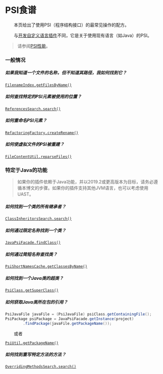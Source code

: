 # PSI食谱

&emsp;&emsp;本页给出了使用PSI（程序结构接口）的最常见操作的配方。

&emsp;&emsp;与[开发自定义语言插件](https://plugins.jetbrains.com/docs/intellij/custom-language-support.html)不同，它是关于使用现有语言（如Java）的PSI。

> 请参阅[PSI性能](https://plugins.jetbrains.com/docs/intellij/psi-performance.html)。

### 一般情况

##### 如果我知道一个文件的名称，但不知道其路径，我如何找到它？

[`FilenameIndex.getFilesByName()`](https://github.com/JetBrains/intellij-community/tree/idea/231.8109.175/platform/indexing-api/src/com/intellij/psi/search/FilenameIndex.java)

##### 如何查找特定的PSI元素被使用的位置？

[`ReferencesSearch.search()`](https://github.com/JetBrains/intellij-community/tree/idea/231.8109.175/platform/indexing-api/src/com/intellij/psi/search/searches/ReferencesSearch.java)

##### 如何重命名PSI元素？

[`RefactoringFactory.createRename()`](https://github.com/JetBrains/intellij-community/tree/idea/231.8109.175/platform/lang-api/src/com/intellij/refactoring/RefactoringFactory.java)

##### 如何使虚拟文件的PSI被重建？

[`FileContentUtil.reparseFiles()`](https://github.com/JetBrains/intellij-community/tree/idea/231.8109.175/platform/analysis-api/src/com/intellij/util/FileContentUtil.java)

### 特定于Java的功能

> 如果你的插件依赖于Java功能，并以2019.2或更高版本为目标，请务必遵循本博文的步骤。如果你的插件支持其他JVM语言，也可以考虑使用UAST。

##### 如何找到一个类的所有继承者？

[`ClassInheritorsSearch.search()`](https://github.com/JetBrains/intellij-community/tree/idea/231.8109.175/java/java-indexing-api/src/com/intellij/psi/search/searches/ClassInheritorsSearch.java)

##### 如何通过限定名称找到一个类？

[`JavaPsiFacade.findClass()`](https://github.com/JetBrains/intellij-community/tree/idea/231.8109.175/java/java-psi-api/src/com/intellij/psi/JavaPsiFacade.java)

##### 如何通过简短名称查找类？

[`PsiShortNamesCache.getClassesByName()`](https://github.com/JetBrains/intellij-community/tree/idea/231.8109.175/java/java-indexing-api/src/com/intellij/psi/search/PsiShortNamesCache.java)

##### 如何找到一个Java类的超类？

[`PsiClass.getSuperClass()`](https://github.com/JetBrains/intellij-community/tree/idea/231.8109.175/java/java-psi-api/src/com/intellij/psi/PsiClass.java)

##### 如何获取Java类所在包的引用？

```java
PsiJavaFile javaFile = (PsiJavaFile) psiClass.getContainingFile();
PsiPackage psiPackage = JavaPsiFacade.getInstance(project)
        .findPackage(javaFile.getPackageName());
```

&emsp;&emsp;或者

[`PsiUtil.getPackageName()`](https://github.com/JetBrains/intellij-community/tree/idea/231.8109.175/java/java-psi-api/src/com/intellij/psi/util/PsiUtil.java)

##### 如何找到重写特定方法的方法？

[`OverridingMethodsSearch.search()`](https://github.com/JetBrains/intellij-community/tree/idea/231.8109.175/java/java-indexing-api/src/com/intellij/psi/search/searches/OverridingMethodsSearch.java)

